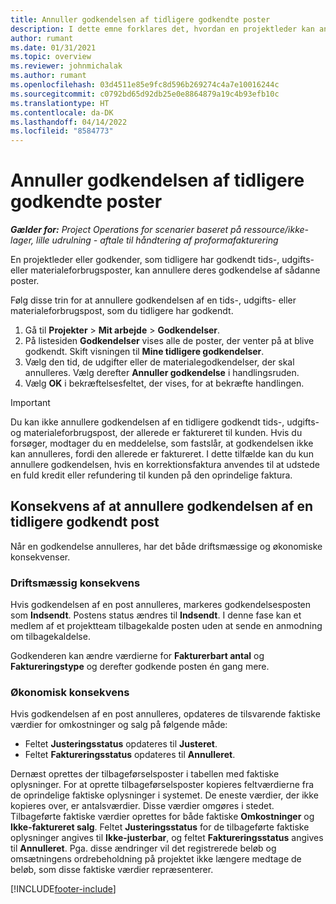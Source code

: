 ```yaml
---
title: Annuller godkendelsen af tidligere godkendte poster
description: I dette emne forklares det, hvordan en projektleder kan annullere godkendelsen af tidligere godkendte tids-, udgifts- eller materialeforbrugsposter.
author: rumant
ms.date: 01/31/2021
ms.topic: overview
ms.reviewer: johnmichalak
ms.author: rumant
ms.openlocfilehash: 03d4511e85e9fc8d596b269274c4a7e10016244c
ms.sourcegitcommit: c0792bd65d92db25e0e8864879a19c4b93efb10c
ms.translationtype: HT
ms.contentlocale: da-DK
ms.lasthandoff: 04/14/2022
ms.locfileid: "8584773"
---
```

# <a name="cancel-the-approval-of-previously-approved-entries"></a>Annuller godkendelsen af tidligere godkendte poster

_**Gælder for:** Project Operations for scenarier baseret på ressource/ikke-lager, lille udrulning - aftale til håndtering af proformafakturering_

En projektleder eller godkender, som tidligere har godkendt tids-, udgifts- eller materialeforbrugsposter, kan annullere deres godkendelse af sådanne poster. 

Følg disse trin for at annullere godkendelsen af en tids-, udgifts- eller materialeforbrugspost, som du tidligere har godkendt.

1. Gå til **Projekter** \> **Mit arbejde** \> **Godkendelser**.
2. På listesiden **Godkendelser** vises alle de poster, der venter på at blive godkendt. Skift visningen til **Mine tidligere godkendelser**.
3. Vælg den tid, de udgifter eller de materialegodkendelser, der skal annulleres. Vælg derefter **Annuller godkendelse** i handlingsruden.
4. Vælg **OK** i bekræftelsesfeltet, der vises, for at bekræfte handlingen.

> [!IMPORTANT]
> Du kan ikke annullere godkendelsen af en tidligere godkendt tids-, udgifts- og materialeforbrugspost, der allerede er faktureret til kunden. Hvis du forsøger, modtager du en meddelelse, som fastslår, at godkendelsen ikke kan annulleres, fordi den allerede er faktureret. I dette tilfælde kan du kun annullere godkendelsen, hvis en korrektionsfaktura anvendes til at udstede en fuld kredit eller refundering til kunden på den oprindelige faktura.

## <a name="impact-of-canceling-the-approval-of-a-previously-approved-entry"></a>Konsekvens af at annullere godkendelsen af en tidligere godkendt post

Når en godkendelse annulleres, har det både driftsmæssige og økonomiske konsekvenser.

### <a name="operational-impact"></a>Driftsmæssig konsekvens

Hvis godkendelsen af en post annulleres, markeres godkendelsesposten som **Indsendt**. Postens status ændres til **Indsendt**. I denne fase kan et medlem af et projektteam tilbagekalde posten uden at sende en anmodning om tilbagekaldelse.

Godkenderen kan ændre værdierne for **Fakturerbart antal** og **Faktureringstype** og derefter godkende posten én gang mere.

### <a name="financial-impact"></a>Økonomisk konsekvens

Hvis godkendelsen af en post annulleres, opdateres de tilsvarende faktiske værdier for omkostninger og salg på følgende måde:

- Feltet **Justeringsstatus** opdateres til **Justeret**.
- Feltet **Faktureringsstatus** opdateres til **Annulleret**.

Dernæst oprettes der tilbageførselsposter i tabellen med faktiske oplysninger. For at oprette tilbageførselsposter kopieres feltværdierne fra de oprindelige faktiske oplysninger i systemet. De eneste værdier, der ikke kopieres over, er antalsværdier. Disse værdier omgøres i stedet. Tilbageførte faktiske værdier oprettes for både faktiske **Omkostninger** og **Ikke-faktureret salg**. Feltet **Justeringsstatus** for de tilbageførte faktiske oplysninger angives til **Ikke-justerbar**, og feltet **Faktureringsstatus** angives til **Annulleret**. Pga. disse ændringer vil det registrerede beløb og omsætningens ordrebeholdning på projektet ikke længere medtage de beløb, som disse faktiske værdier repræsenterer.

[!INCLUDE[footer-include](../includes/footer-banner.md)]
